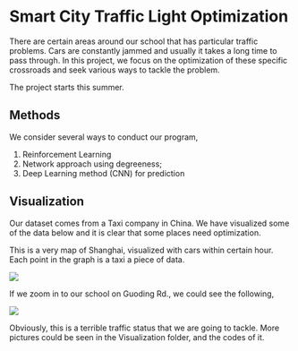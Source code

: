 # Smart City Traffic Light Optimization

There are certain areas around our school that has particular traffic problems. Cars are constantly jammed and usually it takes a long time to pass through. In this project, we focus on the optimization of these specific crossroads and seek various ways to tackle the problem.

The project starts this summer.

## Methods

We consider several ways to conduct our program,

1. Reinforcement Learning
2. Network approach using degreeness;
3. Deep Learning method (CNN) for prediction

## Visualization

Our dataset comes from a Taxi company in China. We have visualized some of the data below and it is clear that some places need optimization. 

This is a very map of Shanghai, visualized with cars within certain hour. Each point in the graph is a taxi a piece of data.

![](https://github.com/Klaus271/smartcitysufe/blob/master/Visualization/Shanghai.jpg)

If we zoom in to our school on Guoding Rd., we could see the following,

![](https://github.com/Klaus271/smartcitysufe/blob/master/Visualization/Cross%20Road.jpg)

Obviously, this is a terrible traffic status that we are going to tackle. More pictures could be seen in the Visualization folder, and the codes of it.
